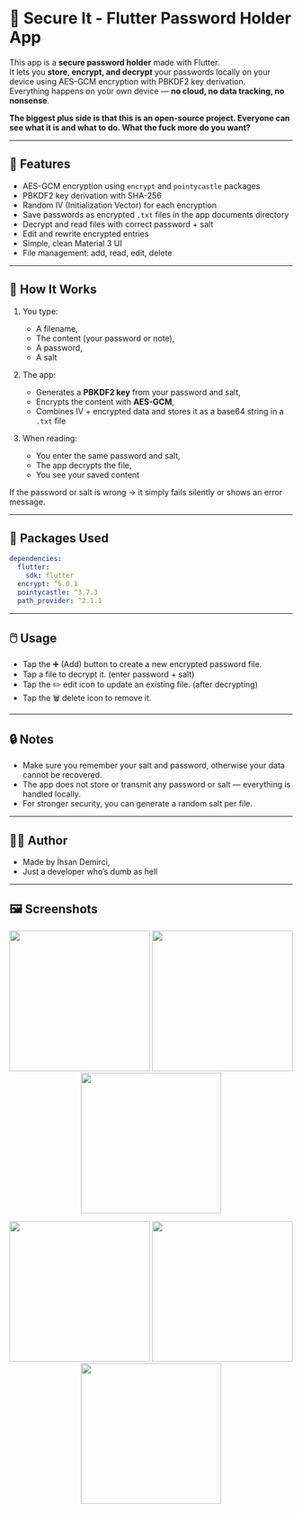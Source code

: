 # 🔐 Secure It - Flutter Password Holder App

This app is a **secure password holder** made with Flutter.  
It lets you **store, encrypt, and decrypt** your passwords locally on your device using AES-GCM encryption with PBKDF2 key derivation.  
Everything happens on your own device — **no cloud, no data tracking, no nonsense**.

**The biggest plus side is that this is an open-source project. Everyone can see what it is and what to do. What the fuck more do you want?**

---

## 🚀 Features

- AES-GCM encryption using `encrypt` and `pointycastle` packages  
- PBKDF2 key derivation with SHA-256  
- Random IV (Initialization Vector) for each encryption  
- Save passwords as encrypted `.txt` files in the app documents directory  
- Decrypt and read files with correct password + salt  
- Edit and rewrite encrypted entries  
- Simple, clean Material 3 UI  
- File management: add, read, edit, delete  

---

## 🧠 How It Works

1. You type:
   - A filename,
   - The content (your password or note),  
   - A password, 
   - A salt 

2. The app:
   - Generates a **PBKDF2 key** from your password and salt,  
   - Encrypts the content with **AES-GCM**,  
   - Combines IV + encrypted data and stores it as a base64 string in a `.txt` file  

3. When reading:
   - You enter the same password and salt,  
   - The app decrypts the file, 
   - You see your saved content

If the password or salt is wrong → it simply fails silently or shows an error message.

---

## 🧩 Packages Used

```yaml
dependencies:
  flutter:
    sdk: flutter
  encrypt: ^5.0.1
  pointycastle: ^3.7.3
  path_provider: ^2.1.1
```

---

## 🖱️ Usage
  - Tap the ➕ (Add) button to create a new encrypted password file.
  - Tap a file to decrypt it. (enter password + salt)
  - Tap the ✏️ edit icon to update an existing file. (after decrypting)
  - Tap the 🗑️ delete icon to remove it.

---

## 🔒 Notes
  - Make sure you remember your salt and password, otherwise your data cannot be recovered.
  - The app does not store or transmit any password or salt — everything is handled locally.
  - For stronger security, you can generate a random salt per file.

---

## 🧑‍💻 Author
  - Made by İhsan Demirci,
  - Just a developer who’s dumb as hell

---

## 🖼️ Screenshots

<p align="center">
  <img src="https://github.com/user-attachments/assets/3c3d7d85-5a11-4956-94d5-666b0d43bd95" width="250" />
  <img src="https://github.com/user-attachments/assets/bf387fd1-e776-43c6-89b3-5077c4ca6695" width="250" />
  <img src="https://github.com/user-attachments/assets/d307687a-67c9-4948-a3ff-522bf5486346" width="250" />
</p>

<p align="center">
  <img src="https://github.com/user-attachments/assets/d8374473-4478-4ba0-859a-ee9680476bc1" width="250" />
  <img src="https://github.com/user-attachments/assets/9bb53e1b-cffd-4168-b6ef-3352fdeea81c" width="250" />
  <img src="https://github.com/user-attachments/assets/1c306894-204f-4aa0-bbdc-b0be6a52d6a5" width="250" />
</p>
